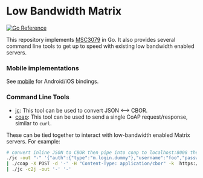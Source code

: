 # Low Bandwidth Matrix

[![Go Reference](https://pkg.go.dev/badge/github.com/matrix-org/lb.svg)](https://pkg.go.dev/github.com/matrix-org/lb)

This repository implements [MSC3079](https://github.com/matrix-org/matrix-doc/pull/3079) in Go.
It also provides several command line tools to get up to speed with existing low bandwidth enabled servers.


### Mobile implementations

See [mobile](/mobile) for Android/iOS bindings.

### Command Line Tools

 - [jc](/cmd/jc): This tool can be used to convert JSON <--> CBOR.
 - [coap](/cmd/coap): This tool can be used to send a single CoAP request/response, similar to `curl`.

These can be tied together to interact with low-bandwidth enabled Matrix servers. For example:
```bash
# convert inline JSON to CBOR then pipe into coap to localhost:8008 then convert the CBOR response back to JSON and print to stdout
./jc -out "-" '{"auth":{"type":"m.login.dummy"},"username":"foo","password":"barbarbar"}' \
| ./coap -X POST -d '-' -H "Content-Type: application/cbor" -k  https://localhost:8008/_matrix/client/r0/register \
| ./jc -c2j -out '-' '-'
```